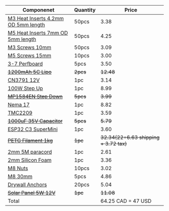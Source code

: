 | Componenet                                                                                                                                                                                                                                                                                                                                                                                                                                                                                                                                                                                                                | Quantity | Price                                  |
| ------------------------------------------------------------------------------------------------------------------------------------------------------------------------------------------------------------------------------------------------------------------------------------------------------------------------------------------------------------------------------------------------------------------------------------------------------------------------------------------------------------------------------------------------------------------------------------------------------------------------- | -------- | -------------------------------------- |
| [M3 Heat Inserts 4.2mm OD 5mm length](https://www.aliexpress.com/item/1005003582355741.html?spm=a2g0o.detail.0.0.2da34948tZ1FwY&mp=1&pdp_npi=5%40dis%21CAD%21CAD%203.38%21CAD%203.38%21%21CAD%203.38%21%21%21%402101ec1f17509714663162114e9b12%2112000026370649786%21ct%21CA%216156843420%21%211%210&pdp_ext_f=%7B%22cart2PdpParams%22%3A%7B%22pdpBusinessMode%22%3A%22retail%22%7D%7D)                                                                                                                                                                                                                                   | 50pcs    | 3.38                                   |
| [M5 Heat Inserts 7mm OD 5mm length](https://www.aliexpress.com/item/1005003582355741.html?spm=a2g0o.detail.0.0.2da34948tZ1FwY&mp=1&pdp_npi=5%40dis%21CAD%21CAD%203.38%21CAD%203.38%21%21CAD%203.38%21%21%21%402101ec1f17509714663162114e9b12%2112000026370649786%21ct%21CA%216156843420%21%211%210&pdp_ext_f=%7B%22cart2PdpParams%22%3A%7B%22pdpBusinessMode%22%3A%22retail%22%7D%7D)                                                                                                                                                                                                                                     | 50pcs    | 4.25                                   |
| [M3 Screws 10mm](https://www.aliexpress.com/item/32810872544.html?spm=a2g0o.productlist.main.1.1e8c48abwC6AxM&algo_pvid=82696f5e-bbaf-4451-b462-b78ae70de4d3&algo_exp_id=82696f5e-bbaf-4451-b462-b78ae70de4d3-0&pdp_ext_f=%7B%22order%22%3A%2217396%22%2C%22eval%22%3A%221%22%7D&pdp_npi=4%40dis%21CAD%212.06%212.06%21%21%211.47%211.47%21%402101c67a17509722499503087ee8ff%2112000037536050510%21sea%21CA%216156843420%21X&curPageLogUid=N9WSXFMHTi0v&utparam-url=scene%3Asearch%7Cquery_from%3A)                                                                                                                       | 50pcs    | 3.09                                   |
| [M5 Screws 15mm](https://www.aliexpress.com/item/32810872544.html?spm=a2g0o.productlist.main.1.1e8c48abwC6AxM&algo_pvid=82696f5e-bbaf-4451-b462-b78ae70de4d3&algo_exp_id=82696f5e-bbaf-4451-b462-b78ae70de4d3-0&pdp_ext_f=%7B%22order%22%3A%2217396%22%2C%22eval%22%3A%221%22%7D&pdp_npi=4%40dis%21CAD%212.06%212.06%21%21%211.47%211.47%21%402101c67a17509722499503087ee8ff%2112000037536050510%21sea%21CA%216156843420%21X&curPageLogUid=N9WSXFMHTi0v&utparam-url=scene%3Asearch%7Cquery_from%3A)                                                                                                                       | 10pcs    | 3.00                                   |
| [3-7 Perfboard](https://www.aliexpress.com/item/1005006829112244.html?spm=a2g0o.productlist.main.8.738740eejdGLJL&aem_p4p_detail=2025062614135812892801121977060002426792&algo_pvid=f2f674bb-57e1-41c0-876a-f97e183c9ed0&algo_exp_id=f2f674bb-57e1-41c0-876a-f97e183c9ed0-7&pdp_ext_f=%7B%22order%22%3A%221002%22%2C%22eval%22%3A%221%22%7D&pdp_npi=4%40dis%21CAD%214.09%214.09%21%21%2120.90%2120.90%21%402103247017509724385544251e7d27%2112000045973019903%21sea%21CA%216156843420%21X&curPageLogUid=If57FjRqLEWo&utparam-url=scene%3Asearch%7Cquery_from%3A&search_p4p_id=2025062614135812892801121977060002426792_2) | 5pcs     | 3.50                                   |
| ~~[1200mAh 5C Lipo](https://www.aliexpress.com/item/1005006164159317.html?spm=a2g0o.productlist.main.2.4e87UoDNUoDN08&algo_pvid=ff7fd687-5a96-4278-9eaf-b03dbd8152f7&algo_exp_id=ff7fd687-5a96-4278-9eaf-b03dbd8152f7-1&pdp_ext_f=%7B%22order%22%3A%221%22%2C%22eval%22%3A%221%22%7D&pdp_npi=4%40dis%21CAD%2114.34%218.60%21%21%2110.22%216.13%21%402103245417509726962524991e7f81%2112000036063491353%21sea%21CA%216156843420%21X&curPageLogUid=x6ojnJKxSBDx&utparam-url=scene%3Asearch%7Cquery_from%3A#nav-specification)~~                                                                                             | ~~2pcs~~ | ~~12.48~~                              |
| [CN3791 12V](https://www.aliexpress.com/item/1005007355378997.html?spm=a2g0o.productlist.main.1.17dfc94fc94fhh&algo_pvid=e7c3d47e-5c29-42ea-ac8f-96442472f9bd&algo_exp_id=e7c3d47e-5c29-42ea-ac8f-96442472f9bd-0&pdp_ext_f=%7B%22order%22%3A%22547%22%2C%22eval%22%3A%221%22%7D&pdp_npi=4%40dis%21CAD%213.24%213.24%21%21%2116.55%2116.55%21%402101c80217509731046826265e5bd8%2112000040400693768%21sea%21CA%216156843420%21X&curPageLogUid=1fzsZt6gMna7&utparam-url=scene%3Asearch%7Cquery_from%3A)                                                                                                                      | 1pc      | 3.14                                   |
| [100W Step Up](https://www.aliexpress.com/item/1005006096328177.html?spm=a2g0o.productlist.main.2.7229ErsuErsuzC&algo_pvid=9cc40c22-1c0a-4e47-b473-4a76eb576912&algo_exp_id=9cc40c22-1c0a-4e47-b473-4a76eb576912-1&pdp_ext_f=%7B%22order%22%3A%22218%22%2C%22eval%22%3A%221%22%7D&pdp_npi=4%40dis%21CAD%218.99%218.99%21%21%2145.94%2145.94%21%402103010b17509734807835225ed814%2112000035721793452%21sea%21CA%216156843420%21X&curPageLogUid=lCv7xeGrwJzm&utparam-url=scene%3Asearch%7Cquery_from%3A#nav-specification)                                                                                                  | 1pc      | 8.99                                   |
| ~~[MP1584EN Step Down](https://www.aliexpress.com/item/1005005870392716.html?spm=a2g0o.productlist.main.1.3d174e70abprlw&algo_pvid=fecbdf09-e211-45f6-88b5-1159a110737e&algo_exp_id=fecbdf09-e211-45f6-88b5-1159a110737e-0&pdp_ext_f=%7B%22order%22%3A%222479%22%2C%22eval%22%3A%221%22%7D&pdp_npi=4%40dis%21CAD%213.99%213.99%21%21%212.84%212.84%21%402103010b17509742707542285ed807%2112000034645748479%21sea%21CA%216156843420%21X&curPageLogUid=HLpxIz2zQvfD&utparam-url=scene%3Asearch%7Cquery_from%3A#nav-specification)~~                                                                                         | ~~5pcs~~ | ~~3.99~~                               |
| [Nema 17](https://www.aliexpress.com/item/1005003874936862.html?spm=a2g0o.productlist.main.1.77b852bdzP41kp&algo_pvid=a3ad71b9-1277-4775-bc9e-a66d4cb3c1cc&algo_exp_id=a3ad71b9-1277-4775-bc9e-a66d4cb3c1cc-0&pdp_ext_f=%7B%22order%22%3A%222050%22%2C%22eval%22%3A%221%22%7D&pdp_npi=4%40dis%21CAD%218.82%218.82%21%21%216.29%216.29%21%40210318c317509744042282038e1c8f%2112000036219123370%21sea%21CA%216156843420%21X&curPageLogUid=i8LhZy4BOcX3&utparam-url=scene%3Asearch%7Cquery_from%3A)                                                                                                                          | 1pc      | 8.82                                   |
| [TMC2209](https://www.aliexpress.com/item/1005005260961560.html?spm=a2g0o.productlist.main.1.70bf6afbyhYfZ2&algo_pvid=96787b9f-e8a5-40fd-9b95-948b2f2b1a43&algo_exp_id=96787b9f-e8a5-40fd-9b95-948b2f2b1a43-0&pdp_ext_f=%7B%22order%22%3A%22997%22%2C%22eval%22%3A%221%22%7D&pdp_npi=4%40dis%21CAD%213.14%213.14%21%21%212.24%212.24%21%402103277f17509744799551622e7cd7%2112000032397675983%21sea%21CA%216156843420%21X&curPageLogUid=R3jyjGuJ3Vv8&utparam-url=scene%3Asearch%7Cquery_from%3A)                                                                                                                           | 1pc      | 3.59                                   |
| ~~[1000uF 35V Capacitor](https://www.aliexpress.com/item/1005002075527957.html?spm=a2g0o.productlist.main.1.5be550a1WVJM9c&algo_pvid=49427327-8bff-4ac7-80a2-c7c74044122b&algo_exp_id=49427327-8bff-4ac7-80a2-c7c74044122b-0&pdp_ext_f=%7B%22order%22%3A%221343%22%2C%22eval%22%3A%221%22%7D&pdp_npi=4%40dis%21CAD%216.41%216.41%21%21%214.57%214.57%21%402103244417509745426674981ec9db%2112000018654903117%21sea%21CA%216156843420%21X&curPageLogUid=YFzZkXfsxqUV&utparam-url=scene%3Asearch%7Cquery_from%3A)~~                                                                                                         | ~~5pcs~~ | ~~5.79~~                               |
| [ESP32 C3 SuperMini](https://www.aliexpress.com/item/1005007539612437.html?spm=a2g0o.productlist.main.1.1cafpcE3pcE3W1&algo_pvid=d209967d-2b58-43a5-9210-289535202898&algo_exp_id=d209967d-2b58-43a5-9210-289535202898-0&pdp_ext_f=%7B%22order%22%3A%223489%22%2C%22eval%22%3A%221%22%7D&pdp_npi=4%40dis%21CAD%213.60%213.60%21%21%212.57%212.57%21%402103245417509746274584912e7fbe%2112000041210885173%21sea%21CA%216156843420%21X&curPageLogUid=J4OmjcmHLeGX&utparam-url=scene%3Asearch%7Cquery_from%3A)                                                                                                               | 1pc      | 3.60                                   |
| ~~[PETG Filament 1kg](https://www.amazon.ca/gp/product/B0D41Y3WWZ?smid=A2WWHQ25ENKVJ1&th=1)~~                                                                                                                                                                                                                                                                                                                                                                                                                                                                                                                             | ~~1pc~~  | ~~32.34(22+6.63 shipping + 3.72 tax)~~ |
| [2mm 5M paracord](https://www.aliexpress.com/item/1005008515058923.html?spm=a2g0o.productlist.main.1.71d77mMY7mMYbX&algo_pvid=89d3e4f3-718d-4e96-ac5e-e5aeb075ec21&algo_exp_id=89d3e4f3-718d-4e96-ac5e-e5aeb075ec21-0&pdp_ext_f=%7B%22order%22%3A%221818%22%2C%22eval%22%3A%221%22%7D&pdp_npi=4%40dis%21CAD%212.36%212.36%21%21%211.69%211.69%21%402101d9ee17511374955016304e3aa4%2112000045548914916%21sea%21CA%216156843420%21X&curPageLogUid=K6AazZFGhXsV&utparam-url=scene%3Asearch%7Cquery_from%3A)                                                                                                                  | 1pc      | 2.61                                   |
| [2mm Silicon Foam](https://www.aliexpress.com/item/1005006922115651.html?spm=a2g0o.productlist.main.1.3a5b13edq9SjcB&algo_pvid=81febd34-f56c-4203-b1cc-b69634393ffc&algo_exp_id=81febd34-f56c-4203-b1cc-b69634393ffc-0&pdp_ext_f=%7B%22order%22%3A%22560%22%2C%22eval%22%3A%221%22%7D&pdp_npi=4%40dis%21CAD%216.73%216.73%21%21%214.82%214.82%21%40210318ec17511375801223275ea690%2112000039495180613%21sea%21CA%216156843420%21X&curPageLogUid=aeBTp4O1X7D4&utparam-url=scene%3Asearch%7Cquery_from%3A)                                                                                                                  | 1pc      | 3.36                                   |
| [M8 Nuts](https://www.aliexpress.com/item/1005007593861199.html?spm=a2g0o.productlist.main.2.272110bexc3xTc&algo_pvid=37ed0cd3-934b-440d-8702-5bd7083b0ddd&algo_exp_id=37ed0cd3-934b-440d-8702-5bd7083b0ddd-1&pdp_ext_f=%7B%22order%22%3A%2211465%22%2C%22eval%22%3A%221%22%7D&pdp_npi=4%40dis%21CAD%212.31%212.18%21%21%2111.88%2111.23%21%40210318e817511386018992903e769a%2112000041426239341%21sea%21CA%216156843420%21X&curPageLogUid=LKWRHbT6ht72&utparam-url=scene%3Asearch%7Cquery_from%3A)                                                                                                                       | 10pcs    | 3.02                                   |
| [M8 30mm](https://www.aliexpress.com/item/32810872544.html?spm=a2g0o.productlist.main.1.56f162bcnv5FQp&algo_pvid=a6abbfa0-71b5-41ee-9fab-a2789f22eb91&algo_exp_id=a6abbfa0-71b5-41ee-9fab-a2789f22eb91-0&pdp_ext_f=%7B%22order%22%3A%2217374%22%2C%22eval%22%3A%221%22%7D&pdp_npi=4%40dis%21CAD%212.05%212.05%21%21%211.47%211.47%21%402101e9ec17511385797262006e861c%2112000037536050510%21sea%21CA%216156843420%21X&curPageLogUid=5j7s8CteE4qs&utparam-url=scene%3Asearch%7Cquery_from%3A)                                                                                                                              | 5pcs     | 4.86                                   |
| [Drywall Anchors](https://www.aliexpress.com/item/1005008142460681.html?spm=a2g0o.productlist.main.2.53851158JJTcqs&algo_pvid=74cae42b-bcb5-4e9e-b083-d4a999bc7bc4&algo_exp_id=74cae42b-bcb5-4e9e-b083-d4a999bc7bc4-1&pdp_ext_f=%7B%22order%22%3A%22268%22%2C%22eval%22%3A%221%22%7D&pdp_npi=4%40dis%21CAD%213.43%213.43%21%21%212.46%212.46%21%402103247017511390921197327ec511%2112000043967761891%21sea%21CA%216156843420%21X&curPageLogUid=2lCp2GN6xkrd&utparam-url=scene%3Asearch%7Cquery_from%3A)                                                                                                                   | 20pcs    | 5.04                                   |
| ~~[Solar Panel 5W 12V](https://www.aliexpress.com/item/1005007699379585.html?spm=a2g0o.productlist.main.16.1c363043mvIxcl&algo_pvid=d41d74da-5463-49c5-baf4-9a72e1a2ff23&algo_exp_id=d41d74da-5463-49c5-baf4-9a72e1a2ff23-51&pdp_ext_f=%7B%22order%22%3A%22179%22%2C%22eval%22%3A%221%22%7D&pdp_npi=4%40dis%21CAD%2124.31%218.51%21%21%21124.88%2143.72%21%402103244b17511410321514992e0655%2112000041904082490%21sea%21CA%216156843420%21X&curPageLogUid=A0Ka7MI3AJv8&utparam-url=scene%3Asearch%7Cquery_from%3A#nav-specification)~~                                                                                    | ~~1pc~~  | ~~11.08~~                              |
| Total                                                                                                                                                                                                                                                                                                                                                                                                                                                                                                                                                                                                                     |          | 64.25 CAD = 47 USD                     |
